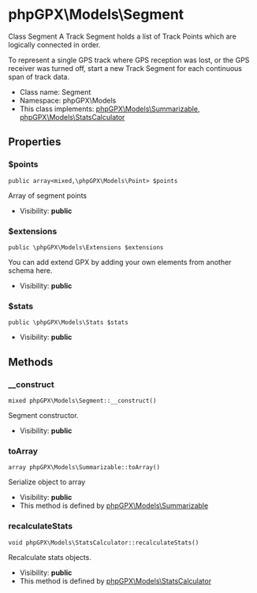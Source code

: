 phpGPX\Models\Segment
===============

Class Segment
A Track Segment holds a list of Track Points which are logically connected in order.

To represent a single GPS track where GPS reception was lost, or the GPS receiver was turned off,
start a new Track Segment for each continuous span of track data.


* Class name: Segment
* Namespace: phpGPX\Models
* This class implements: [phpGPX\Models\Summarizable](phpGPX-Models-Summarizable.md), [phpGPX\Models\StatsCalculator](phpGPX-Models-StatsCalculator.md)




Properties
----------


### $points

    public array<mixed,\phpGPX\Models\Point> $points

Array of segment points



* Visibility: **public**


### $extensions

    public \phpGPX\Models\Extensions $extensions

You can add extend GPX by adding your own elements from another schema here.



* Visibility: **public**


### $stats

    public \phpGPX\Models\Stats $stats





* Visibility: **public**


Methods
-------


### __construct

    mixed phpGPX\Models\Segment::__construct()

Segment constructor.



* Visibility: **public**




### toArray

    array phpGPX\Models\Summarizable::toArray()

Serialize object to array



* Visibility: **public**
* This method is defined by [phpGPX\Models\Summarizable](phpGPX-Models-Summarizable.md)




### recalculateStats

    void phpGPX\Models\StatsCalculator::recalculateStats()

Recalculate stats objects.



* Visibility: **public**
* This method is defined by [phpGPX\Models\StatsCalculator](phpGPX-Models-StatsCalculator.md)



